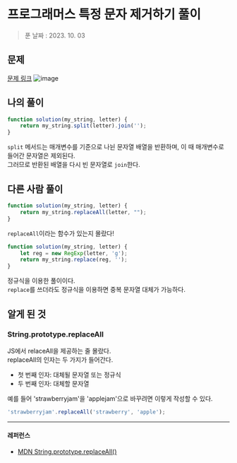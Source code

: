 # 프로그래머스 특정 문자 제거하기 풀이
> 푼 날짜 : 2023. 10. 03
## 문제
[문제 링크](https://school.programmers.co.kr/learn/courses/30/lessons/120826)
![image](https://github.com/makepin2r/TIL/assets/39889583/09ebc65f-7ef4-4efa-97dd-086326d352c8)

## 나의 풀이
```javascript
function solution(my_string, letter) {
    return my_string.split(letter).join('');
}
```
`split` 메서드는 매개변수를 기준으로 나뉜 문자열 배열을 반환하며, 이 때 매개변수로 들어간 문자열은 제외된다.  
그러므로 반환된 배열을 다시 빈 문자열로 `join`한다.

## 다른 사람 풀이
```javascript
function solution(my_string, letter) {
    return my_string.replaceAll(letter, "");
}
```
`replaceAll`이라는 함수가 있는지 몰랐다!
```javascript
function solution(my_string, letter) {
    let reg = new RegExp(letter, 'g');
    return my_string.replace(reg, '');
}
```
정규식을 이용한 풀이이다.  
`replace`를 쓰더라도 정규식을 이용하면 중복 문자열 대체가 가능하다.

## 알게 된 것
### String.prototype.replaceAll
JS에서 relaceAll을 제공하는 줄 몰랐다.  
replaceAll의 인자는 두 가지가 들어간다.  

- 첫 번째 인자: 대체될 문자열 또는 정규식
- 두 번째 인자: 대체할 문자열
  
예를 들어 'strawberryjam'을 'applejam'으로 바꾸려면 이렇게 작성할 수 있다.  
```javascript
'strawberryjam'.replaceAll('strawberry', 'apple');
```
---
#### 레퍼런스
- [MDN String.prototype.replaceAll()](https://developer.mozilla.org/ko/docs/Web/JavaScript/Reference/Global_Objects/String/replaceAll)
